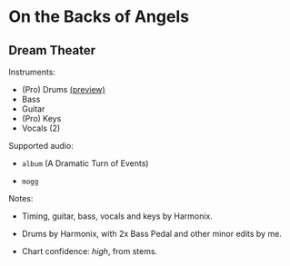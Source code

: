 # On the Backs of Angels

## Dream Theater

Instruments:

  * (Pro) Drums [(preview)](http://pages.cs.wisc.edu/~tolly/customs/?title=on-the-backs-of-angels&artist=dream-theater)
  * Bass
  * Guitar
  * (Pro) Keys
  * Vocals (2)

Supported audio:

  * `album` (A Dramatic Turn of Events)

  * `mogg`

Notes:

  * Timing, guitar, bass, vocals and keys by Harmonix.

  * Drums by Harmonix, with 2x Bass Pedal and other minor edits by me.

  * Chart confidence: *high*, from stems.


